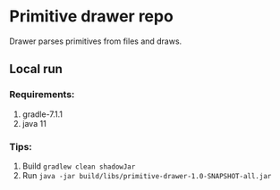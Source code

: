 # Primitive drawer repo

Drawer parses primitives from files and draws.

## Local run

### Requirements:
1. gradle-7.1.1
2. java 11

### Tips:
1. Build ``gradlew clean shadowJar``
2. Run ``java -jar build/libs/primitive-drawer-1.0-SNAPSHOT-all.jar``